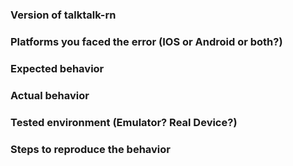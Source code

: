 ### Version of talktalk-rn

### Platforms you faced the error (IOS or Android or both?)

### Expected behavior

### Actual behavior

### Tested environment (Emulator? Real Device?)

### Steps to reproduce the behavior
